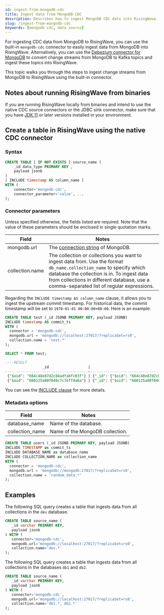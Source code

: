 ```yaml
---
id: ingest-from-mongodb-cdc
title: Ingest data from MongoDB CDC
description: Describes how to ingest MongoDB CDC data into RisingWave.
slug: /ingest-from-mongodb-cdc
keywords: [mongodb cdc, data source]
---
```

<head>
  <link rel="canonical" href="https://docs.risingwave.com/docs/current/ingest-from-mongodb-cdc/" />
</head>

For ingesting CDC data from MongoDB to RisingWave, you can use the built-in `mongodb-cdc` connector to easily ingest data from MongoDB into RisingWave. Alternatively, you can use the [Debezium connector for MongoDB](https://debezium.io/documentation/reference/stable/connectors/mongodb) to convert change streams from MongoDB to Kafka topics and ingest these topics into RisingWave.

This topic walks you through the steps to ingest change streams from MongoDB to RisingWave using the built-in connector.

## Notes about running RisingWave from binaries

If you are running RisingWave locally from binaries and intend to use the native CDC source connectors or the JDBC sink connector, make sure that you have [JDK 11](https://openjdk.org/projects/jdk/11/) or later versions installed in your environment.

## Create a table in RisingWave using the native CDC connector

### Syntax

```sql
CREATE TABLE [ IF NOT EXISTS ] source_name (
    _id data_type PRIMARY KEY , 
    payload jsonb
) 
[ INCLUDE timestamp AS column_name ]
WITH (
    connector='mongodb-cdc',
    connector_parameter='value', ...
);
```

### Connector parameters

Unless specified otherwise, the fields listed are required. Note that the value of these parameters should be enclosed in single quotation marks.

|Field|Notes|
|---|---|
|mongodb.url| The [connection string](https://www.mongodb.com/docs/manual/reference/connection-string/) of MongoDB. |
|collection.name| The collection or collections you want to ingest data from. Use the format `db_name.collection_name` to specify which database the collection is in. To ingest data from collections in different database, use a comma-separated list of regular expressions. |

Regarding the `INCLUDE timestamp AS column_name` clause, it allows you to ingest the upstream commit timestamp. For historical data, the commit timestamp will be set to `1970-01-01 00:00:00+00:00`. Here is an example:

```sql
CREATE TABLE test (_id JSONB PRIMARY KEY, payload JSONB)
INCLUDE timestamp AS commit_ts
WITH (
  connector = 'mongodb-cdc',
  mongodb.url = 'mongodb://localhost:27017/?replicaSet=rs0',
  collection.name = 'test.*'
);

SELECT * FROM test;

----RESULT
                 _id                  |                                      payload                                      |         commit_ts
--------------------------------------+-----------------------------------------------------------------------------------+---------------------------
 {"$oid": "664c48e87d2c84adfabfc03f"} | {"_id": {"$oid": "664c48e87d2c84adfabfc03f"}, "data": "mydata", "name": "Ada"} | 2024-05-21 08:18:25+00:00
 {"$oid": "660125a80f048c7c7eff4a6a"} | {"_id": {"$oid": "660125a80f048c7c7eff4a6a"}, "name": "Tom"}                       | 1970-01-01 00:00:00+00:00
```

You can see the [INCLUDE clause](/ingest/include-clause.md) for more details.

### Metadata options

|Field|Notes|
|---|---|
|database_name| Name of the database. |
|collection_name| Name of the MongoDB collection. |

```sql
CREATE TABLE users (_id JSONB PRIMARY KEY, payload JSONB)
INCLUDE TIMESTAMP as commit_ts
INCLUDE DATABASE_NAME as database_name
INCLUDE COLLECTION_NAME as collection_name
WITH (
  connector = 'mongodb-cdc',
  mongodb.url = 'mongodb://mongodb:27017/?replicaSet=rs0',
  collection.name = 'random_data.*'
);
```

## Examples

The following SQL query creates a table that ingests data from all collections in the `dev` database.

```sql title=Example
CREATE TABLE source_name (
   _id varchar PRIMARY KEY,
   payload jsonb
) WITH (
   connector='mongodb-cdc',
   mongodb.url='mongodb://localhost:27017/?replicaSet=rs0',
   collection.name='dev.*'
);
```

The following SQL query creates a table that ingests data from all collections in the databases `db1` and `db2`.

```sql title=Example
CREATE TABLE source_name (
   _id varchar PRIMARY KEY,
   payload jsonb
) WITH (
   connector='mongodb-cdc',
   mongodb.url='mongodb://localhost:27017/?replicaSet=rs0',
   collection.name='db1.*, db2.*'
);
```
